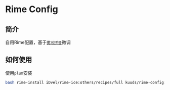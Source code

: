 # Rime Config

## 简介

自用Rime配置，基于[`雾凇拼音`](https://github.com/iDvel/rime-ice)微调

## 如何使用

使用`plum`安装

```bash
bash rime-install iDvel/rime-ice:others/recipes/full kuuds/rime-config:recipes/mac
```


